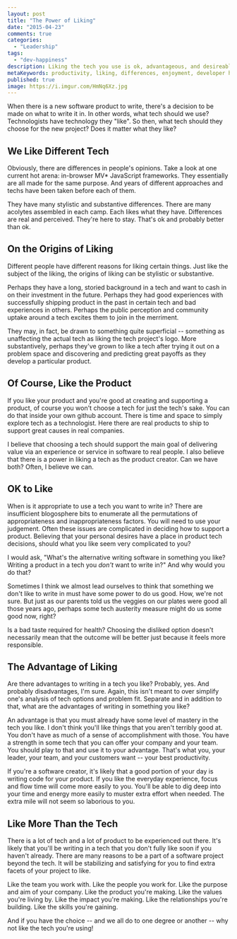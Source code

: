 ```yaml
---
layout: post
title: "The Power of Liking"
date: "2015-04-23"
comments: true
categories:
  - "Leadership"
tags:
  - "dev-happiness"
description: Liking the tech you use is ok, advantageous, and desireable
metaKeywords: productivity, liking, differences, enjoyment, developer happiness, choosing a tech
published: true
image: https://i.imgur.com/HmNq6Xz.jpg
---
```


When there is a new software product to write, there's a decision to be made on what to write it in.  In other words, what tech should we use?  Technologists have technology they "like".  So then, what tech should they choose for the new project?  Does it matter what they like?

<!--more-->

## We Like Different Tech
Obviously, there are differences in people's opinions.  Take a look at one current hot arena: in-browser MV* JavaScript frameworks.  They essentially are all made for the same purpose.  And years of different approaches and techs have been taken before each of them.  

They have many stylistic and substantive differences.  There are many acolytes assembled in each camp.  Each likes what they have.  Differences are real and perceived.  They're here to stay.  That's ok and probably better than ok.

## On the Origins of Liking
Different people have different reasons for liking certain things.  Just like the subject of the liking, the origins of liking can be stylistic or substantive.  

Perhaps they have a long, storied background in a tech and want to cash in on their investment in the future.  Perhaps they had good experiences with successfully shipping product in the past in certain tech and bad experiences in others.  Perhaps the public perception and community uptake around a tech excites them to join in the merriment.  

They may, in fact, be drawn to something quite superficial -- something as unaffecting the actual tech as liking the tech project's logo.  More substantively, perhaps they've grown to like a tech after trying it out on a problem space and discovering and predicting great payoffs as they develop a particular product.

## Of Course, Like the Product
If you like your product and you're good at creating and supporting a product, of course you won't choose a tech for just the tech's sake.  You can do that inside your own github account.  There is time and space to simply explore tech as a technologist.  Here there are real products to ship to support great causes in real companies.  

I believe that choosing a tech should support the main goal of delivering value via an experience or service in software to real people.  I also believe that there is a power in liking a tech as the product creator.  Can we have both?  Often, I believe we can.

## OK to Like
When is it appropriate to use a tech you want to write in?  There are insufficient blogosphere bits to enumerate all the permutations of appropriateness and inappropriateness factors.  You will need to use your judgement.  Often these issues are complicated in deciding how to support a product.  Believing that your personal desires have a place in product tech decisions, should what you like seem very complicated to you?

I would ask, "What's the alternative writing software in something you like?   Writing a product in a tech you _don't_ want to write in?"  And why would you do that?  

Sometimes I think we almost lead ourselves to think that something we don't like to write in must have some power to do us good.  How, we're not sure.  But just as our parents told us the veggies on our plates were good all those years ago, perhaps some tech austerity measure might do us some good now, right?

Is a bad taste required for health?  Choosing the disliked option doesn't necessarily mean that the outcome will be better just because it feels more responsible.

## The Advantage of Liking
Are there advantages to writing in a tech you like?  Probably, yes.  And probably disadvantages, I'm sure.  Again, this isn't meant to over simplify one's analysis of tech options and problem fit.  Separate and in addition to that, what are the advantages of writing in something you like? 

An advantage is that you must already have some level of mastery in the tech you like.  I don't think you'll like things that you aren't terribly good at.  You don't have as much of a sense of accomplishment with those.  You have a strength in some tech that you can offer your company and your team.  You should play to that and use it to your advantage.  That's what you, your leader, your team, and your customers want -- your best productivity.

If you're a software creator, it's likely that a good portion of your day is writing code for your product.  If you like the everyday experience, focus and flow time will come more easily to you.  You'll be able to dig deep into your time and energy more easily to muster extra effort when needed.  The extra mile will not seem so laborious to you.

## Like More Than the Tech
There is a lot of tech and a lot of product to be experienced out there.  It's likely that you'll be writing in a tech that you don't fully like soon if you haven't already.  There are many reasons to be a part of a software project beyond the tech.  It will be stabilizing and satisfying for you to find extra facets of your project to like. 

Like the team you work with.  Like the people you work for.  Like the purpose and aim of your company.  Like the product you're making.  Like the values you're living by.  Like the impact you're making.  Like the relationships you're building.  Like the skills you're gaining.  

And if you have the choice -- and we all do to one degree or another -- why not like the tech you're using!
